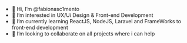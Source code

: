- 👋 Hi, I’m @fabionasc1mento
- 👀 I’m interested in UX/Ui Design & Front-end Development
- 🌱 I’m currently learning ReactJS, NodeJS, Laravel and FrameWorks to front-end development
- 💞️ I’m looking to collaborate on all projects where i can help

<!---
fabionasc1mento/fabionasc1mento is a ✨ special ✨ repository because its `README.md` (this file) appears on your GitHub profile.
You can click the Preview link to take a look at your changes.
--->

